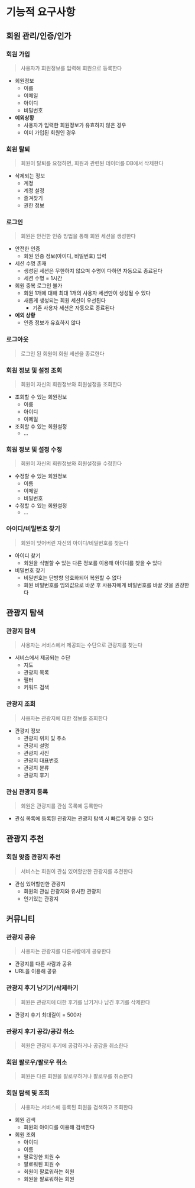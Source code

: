 # 기능적 요구사항

## 회원 관리/인증/인가

### 회원 가입

> 사용자가 회원정보를 입력해 회원으로 등록한다
> 
- 회원정보
    - 이름
    - 이메일
    - 아이디
    - 비밀번호
- **예외상황**
    - 사용자가 입력한 회원정보가 유효하지 않은 경우
    - 이미 가입된 회원인 경우

### 회원 탈퇴

> 회원이 탈퇴를 요청하면, 회원과 관련된 데이터를 DB에서 삭제한다
> 
- 삭제되는 정보
    - 계정
    - 계정 설정
    - 즐겨찾기
    - 권한 정보

### 로그인

> 회원은 안전한 인증 방법을 통해 회원 세션을 생성한다
> 
- 안전한 인증
  - 회원 인증 정보(아이디, 비밀번호) 입력
- 세션 수명 존재
  - 생성된 세션은 무한하지 않으며 수명이 다하면 자동으로 종료된다
  - 세션 수명 = 1시간
- 회원 중복 로그인 불가
  - 회원 1개에 대해 최대 1개의 사용자 세션만이 생성될 수 있다
  - 새롭게 생성되는 회원 세션이 우선된다
    - 기존 사용자 세션은 자동으로 종료된다
- **예외 상황**
  - 인증 정보가 유효하지 않다   

### 로그아웃

> 로그인 된 회원이 회원 세션을 종료한다
> 

### 회원 정보 및 설정 조회

> 회원이 자신의 회원정보와 회원설정을 조회한다
> 
- 조회할 수 있는 회원정보
  - 이름
  - 아이디
  - 이메일
- 조회할 수 있는 회원설정
  - …

### 회원 정보 및 설정 수정

> 회원이 자신의 회원정보와 회원설정을 수정한다
> 
- 수정할 수 있는 회원정보
  - 이름
  - 이메일
  - 비밀번호
- 수정할 수 있는 회원설정
  - …

### 아이디/비밀번호 찾기

> 회원이 잊어버린 자신의 아이디/비밀번호를 찾는다
> 
- 아이디 찾기
  - 회원을 식별할 수 있는 다른 정보를 이용해 아이디를 찾을 수 있다
- 비밀번호 찾기
  - 비밀번호는 단방향 암호화되어 복원할 수 없다
  - 회원 비밀번호를 임의값으로 바꾼 후 사용자에게 비밀번호를 바꿀 것을 권장한다

## 관광지 탐색

### 관광지 탐색

> 사용자는 서비스에서 제공되는 수단으로 관광지를 찾는다
> 
- 서비스에서 제공되는 수단
  - 지도
  - 관광지 목록
  - 필터
  - 키워드 검색

### 관광지 조회

> 사용자는 관광지에 대한 정보를 조회한다
> 
- 관광지 정보
  - 관광지 위치 및 주소
  - 관광지 설명
  - 관광지 사진
  - 관광지 대표번호
  - 관광지 분류
  - 관광지 후기

### 관심 관광지 등록

> 회원은 관광지를 관심 목록에 등록한다
> 
- 관심 목록에 등록된 관광지는 관광지 탐색 시 빠르게 찾을 수 있다

## 관광지 추천

### 회원 맞춤 관광지 추천

> 서비스는 회원이 관심 있어할만한 관광지를 추천한다
> 
- 관심 있어할만한 관광지
  - 회원의 관심 관광지와 유사한 관광지
  - 인기있는 관광지

## 커뮤니티

### 관광지 공유

> 사용자는 관광지를 다른사람에게 공유한다
> 
- 관광지를 다른 사람과 공유
- URL을 이용해 공유

### 관광지 후기 남기기/삭제하기

> 회원은 관광지에 대한 후기를 남기거나 남긴 후기를 삭제한다
> 
- 관광지 후기 최대길이 = 500자

### 관광지 후기 공감/공감 취소

> 회원은 관광지 후기에 공감하거나 공감을 취소한다
> 

### 회원 팔로우/팔로우 취소

> 회원은 다른 회원을 팔로우하거나 팔로우를 취소한다
> 

### 회원 탐색 및 조회

> 사용자는 서비스에 등록된 회원을 검색하고 조회한다
> 
- 회원 검색
  - 회원의 아이디를 이용해 검색한다
- 회원 조회
  - 아이디
  - 이름
  - 팔로잉한 회원 수
  - 팔로워된 회원 수
  - 회원이 팔로워하는 회원
  - 회원을 팔로워하는 회원